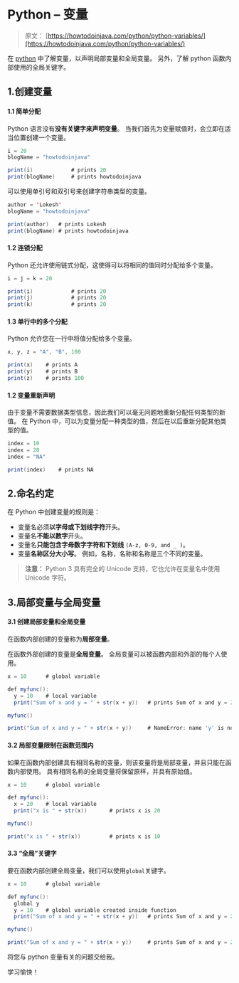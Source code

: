 # Python – 变量

> 原文： [https://howtodoinjava.com/python/python-variables/](https://howtodoinjava.com/python/python-variables/)

在 [python](https://howtodoinjava.com/python-tutorial/) 中了解变量，以声明局部变量和全局变量。 另外，了解 python 函数内部使用的全局关键字。

## 1.创建变量

#### 1.1 简单分配

Python 语言没有**没有关键字来声明变量**。 当我们首先为变量赋值时，会立即在适当位置创建一个变量。

```java
i = 20
blogName = "howtodoinjava"

print(i)			# prints 20
print(blogName)		# prints howtodoinjava

```

可以使用单引号和双引号来创建字符串类型的变量。

```java
author = 'Lokesh'
blogName = "howtodoinjava"

print(author)	# prints Lokesh
print(blogName)	# prints howtodoinjava

```

#### 1.2 连锁分配

Python 还允许使用链式分配，这使得可以将相同的值同时分配给多个变量。

```java
i = j = k = 20

print(i)			# prints 20
print(j)			# prints 20
print(k)			# prints 20

```

#### 1.3 单行中的多个分配

Python 允许您在一行中将值分配给多个变量。

```java
x, y, z = "A", "B", 100

print(x)	# prints A
print(y)	# prints B
print(z)	# prints 100

```

#### 1.2 变量重新声明

由于变量不需要数据类型信息，因此我们可以毫无问题地重新分配任何类型的新值。 在 Python 中，可以为变量分配一种类型的值，然后在以后重新分配其他类型的值。

```java
index = 10
index = 20
index = "NA"

print(index)	# prints NA

```

## 2.命名约定

在 Python 中创建变量的规则是：

*   变量名必须**以字母或下划线字符**开头。
*   变量名**不能以数字**开头。
*   变量名**只能包含字母数字字符和下划线** `(A-z, 0-9, and _ )`。
*   变量**名称区分大小写**。 例如，名称，名称和名称是三个不同的变量。

> **注意：** Python 3 具有完全的 Unicode 支持，它也允许在变量名中使用 Unicode 字符。

## 3.局部变量与全局变量

#### 3.1 创建局部变量和全局变量

在函数内部创建的变量称为**局部变量**。

在函数外部创建的变量是**全局变量**。 全局变量可以被函数内部和外部的每个人使用。

```java
x = 10		# global variable

def myfunc():
  y = 10	# local variable
  print("Sum of x and y = " + str(x + y))	# prints Sum of x and y = 20

myfunc()

print("Sum of x and y = " + str(x + y))		# NameError: name 'y' is not defined

```

#### 3.2 局部变量限制在函数范围内

如果在函数内部创建具有相同名称的变量，则该变量将是局部变量，并且只能在函数内部使用。 具有相同名称的全局变量将保留原样，并具有原始值。

```java
x = 10		# global variable

def myfunc():
  x = 20	# local variable
  print("x is " + str(x))		# prints x is 20

myfunc()

print("x is " + str(x))			# prints x is 10

```

#### 3.3 “全局”关键字

要在函数内部创建全局变量，我们可以使用`global`关键字。

```java
x = 10		# global variable

def myfunc():
  global y 
  y = 10	# global variable created inside function
  print("Sum of x and y = " + str(x + y))	# prints Sum of x and y = 20

myfunc()

print("Sum of x and y = " + str(x + y))		# prints Sum of x and y = 20

```

将您与 python 变量有关的问题交给我。

学习愉快！
